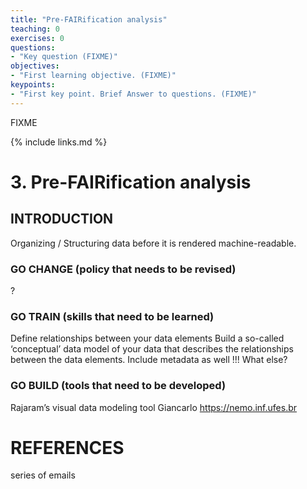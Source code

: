 ```yaml
---
title: "Pre-FAIRification analysis"
teaching: 0
exercises: 0
questions:
- "Key question (FIXME)"
objectives:
- "First learning objective. (FIXME)"
keypoints:
- "First key point. Brief Answer to questions. (FIXME)"
---
```

FIXME

{% include links.md %}

# 3. Pre-FAIRification analysis
## INTRODUCTION
Organizing / Structuring data before it is rendered machine-readable. 

### GO CHANGE (policy that needs to be revised)
?

### GO TRAIN (skills that need to be learned) 
Define relationships between your data elements
Build a so-called ‘conceptual’ data model of your data that describes the relationships between the data elements.
Include metadata as well !!!
What else?

### GO BUILD (tools that need to be developed) 
Rajaram’s visual data modeling tool
Giancarlo https://nemo.inf.ufes.br  

# REFERENCES
series of emails 
